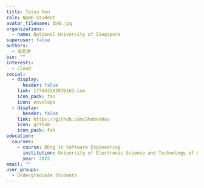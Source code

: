 ```yaml
---
title: Taiyu Hou
role: NGNE Student
avatar_filename: 自拍.jpg
organizations:
  - name: National University of Singapore
superuser: false
authors:
  - 吳恩達
bio: ""
interests:
  - Cloud
social:
  - display:
      header: false
    link: 17784320287@163.com
    icon_pack: fas
    icon: envelope
  - display:
      header: false
    link: https://github.com/ShobenHou
    icon: github
    icon_pack: fab
education:
  courses:
    - course: BEng in Software Engineering
      institution: University of Electronic Science and Technology of China
      year: 2022
email: ""
user_groups:
  - Undergraduate Students
---
```


